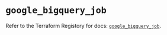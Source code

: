 # `google_bigquery_job`

Refer to the Terraform Registory for docs: [`google_bigquery_job`](https://registry.terraform.io/providers/hashicorp/google/4.64.0/docs/resources/bigquery_job).

